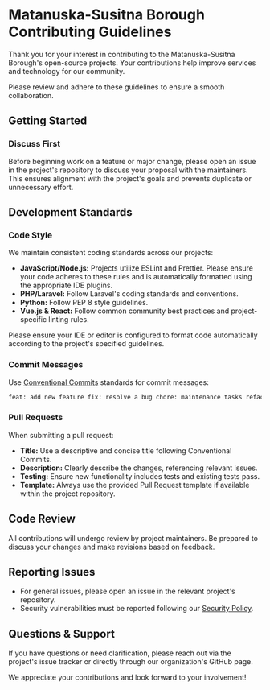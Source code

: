 # Matanuska-Susitna Borough Contributing Guidelines

Thank you for your interest in contributing to the Matanuska-Susitna Borough's open-source projects. Your contributions help improve services and technology for our community.

Please review and adhere to these guidelines to ensure a smooth collaboration.

## Getting Started

### Discuss First

Before beginning work on a feature or major change, please open an issue in the project's repository to discuss your proposal with the maintainers. This ensures alignment with the project's goals and prevents duplicate or unnecessary effort.

## Development Standards

### Code Style

We maintain consistent coding standards across our projects:

- **JavaScript/Node.js:** Projects utilize ESLint and Prettier. Please ensure your code adheres to these rules and is automatically formatted using the appropriate IDE plugins.
- **PHP/Laravel:** Follow Laravel's coding standards and conventions.
- **Python:** Follow PEP 8 style guidelines.
- **Vue.js & React:** Follow common community best practices and project-specific linting rules.

Please ensure your IDE or editor is configured to format code automatically according to the project's specified guidelines.

### Commit Messages

Use [Conventional Commits](https://www.conventionalcommits.org/) standards for commit messages:

```bash
feat: add new feature fix: resolve a bug chore: maintenance tasks refactor: improve existing code structure
```

### Pull Requests

When submitting a pull request:

- **Title:** Use a descriptive and concise title following Conventional Commits.
- **Description:** Clearly describe the changes, referencing relevant issues.
- **Testing:** Ensure new functionality includes tests and existing tests pass.
- **Template:** Always use the provided Pull Request template if available within the project repository.

## Code Review

All contributions will undergo review by project maintainers. Be prepared to discuss your changes and make revisions based on feedback.

## Reporting Issues

- For general issues, please open an issue in the relevant project's repository.
- Security vulnerabilities must be reported following our [Security Policy](SECURITY.md).

## Questions & Support

If you have questions or need clarification, please reach out via the project's issue tracker or directly through our organization's GitHub page.

We appreciate your contributions and look forward to your involvement!
